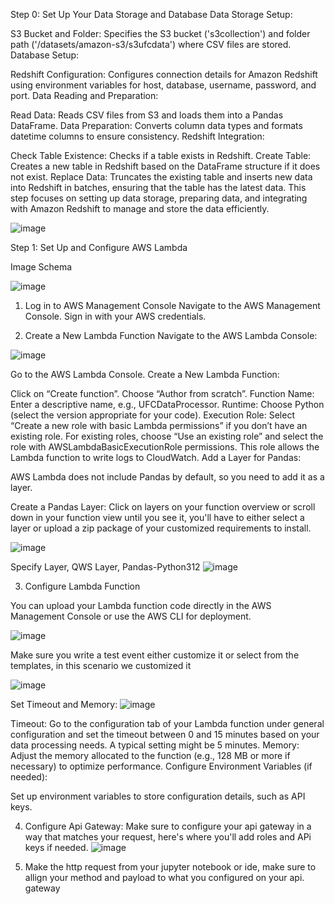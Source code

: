 Step 0: Set Up Your Data Storage and Database
Data Storage Setup:

S3 Bucket and Folder: Specifies the S3 bucket ('s3collection') and folder path ('/datasets/amazon-s3/s3ufcdata') where CSV files are stored. 
Database Setup:

Redshift Configuration: Configures connection details for Amazon Redshift using environment variables for host, database, username, password, and port.
Data Reading and Preparation:

Read Data: Reads CSV files from S3 and loads them into a Pandas DataFrame.
Data Preparation: Converts column data types and formats datetime columns to ensure consistency.
Redshift Integration:

Check Table Existence: Checks if a table exists in Redshift.
Create Table: Creates a new table in Redshift based on the DataFrame structure if it does not exist.
Replace Data: Truncates the existing table and inserts new data into Redshift in batches, ensuring that the table has the latest data.
This step focuses on setting up data storage, preparing data, and integrating with Amazon Redshift to manage and store the data efficiently.



![image](https://github.com/user-attachments/assets/30e9eef8-a7ca-4322-a595-598765758e88)

Step 1: Set Up and Configure AWS Lambda



Image Schema 

![image](https://github.com/user-attachments/assets/b0edcce3-1b3b-4c2b-bc64-f2212a3efaf4)


1. Log in to AWS Management Console
Navigate to the AWS Management Console.
Sign in with your AWS credentials.


3. Create a New Lambda Function
Navigate to the AWS Lambda Console:

![image](https://github.com/user-attachments/assets/24321dcc-3b24-4554-bd5e-9b94406b8dc2)


Go to the AWS Lambda Console.
Create a New Lambda Function:

Click on “Create function”.
Choose “Author from scratch”.
Function Name: Enter a descriptive name, e.g., UFCDataProcessor.
Runtime: Choose Python (select the version appropriate for your code).
Execution Role:
Select “Create a new role with basic Lambda permissions” if you don’t have an existing role.
For existing roles, choose “Use an existing role” and select the role with AWSLambdaBasicExecutionRole permissions. This role allows the Lambda function to write logs to CloudWatch.
Add a Layer for Pandas:

AWS Lambda does not include Pandas by default, so you need to add it as a layer.

Create a Pandas Layer:
Click on layers on your function overview or scroll down in your function view until you see it, you'll have to either select a layer or upload a zip package of your customized requirements to install.

![image](https://github.com/user-attachments/assets/2351a4a4-06ae-4056-b9aa-cb21c48d9f86)


Specify Layer, QWS Layer, Pandas-Python312
![image](https://github.com/user-attachments/assets/9e4e3a90-c134-47f4-85c3-3f2a8c02e764)

3. Configure Lambda Function 

You can upload your Lambda function code directly in the AWS Management Console or use the AWS CLI for deployment.

![image](https://github.com/user-attachments/assets/faee0259-c0b6-4e47-98af-69654db35990)


Make sure you write a test event either customize it or select from the templates, in this scenario we customized it 

![image](https://github.com/user-attachments/assets/538f0153-3f9c-4fd0-b4d2-fcc4118d83ef)

Set Timeout and Memory:
![image](https://github.com/user-attachments/assets/384caabd-dea2-49f4-b3ee-b1e3d7137436)

Timeout: Go to the configuration tab of your Lambda function under general configuration and set the timeout between 0 and 15 minutes based on your data processing needs. A typical setting might be 5 minutes.
Memory: Adjust the memory allocated to the function (e.g., 128 MB or more if necessary) to optimize performance.
Configure Environment Variables (if needed):

Set up environment variables to store configuration details, such as API keys.

4. Configure Api Gateway:
Make sure to configure your api gateway in a way that matches your request, here's where you'll add roles and APi keys if needed. 
 ![image](https://github.com/user-attachments/assets/00648043-75b6-4060-bf93-e9c5e1c19cb0)


6. Make the http request from your jupyter notebook or ide, make sure to allign your method and payload to what you configured on your api. gateway
